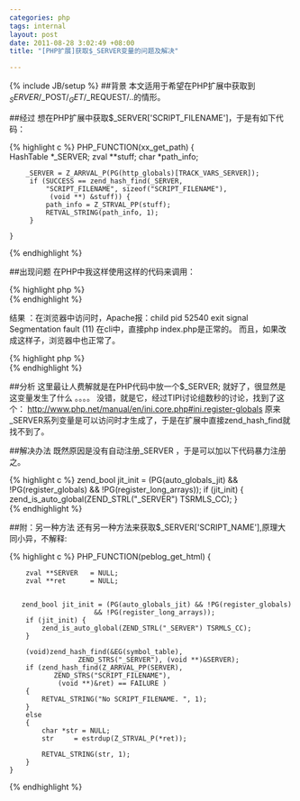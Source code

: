 ```yaml
--- 
categories: php
tags: internal 
layout: post
date: 2011-08-28 3:02:49 +08:00
title: "[PHP扩展]获取$_SERVER变量的问题及解决"

---
```

{% include JB/setup %}
##背景
本文适用于希望在PHP扩展中获取到 $_SERVER/$_POST/$_GET/$_REQUEST/..的情形。

##经过
想在PHP扩展中获取$_SERVER['SCRIPT_FILENAME']，于是有如下代码：

{% highlight c %}
    PHP_FUNCTION(xx_get_path)
    {   
        HashTable *_SERVER;
        zval **stuff;
        char *path_info;

        _SERVER = Z_ARRVAL_P(PG(http_globals)[TRACK_VARS_SERVER]);
         if (SUCCESS == zend_hash_find(_SERVER, 
             "SCRIPT_FILENAME", sizeof("SCRIPT_FILENAME"), 
              (void **) &stuff)) {
             path_info = Z_STRVAL_PP(stuff);
             RETVAL_STRING(path_info, 1); 
         }   

    }   
{% endhighlight %}

##出现问题
在PHP中我这样使用这样的代码来调用：

{% highlight php %}
    <?php 
    echo xx_get_path();
    ?>  
{% endhighlight %}

结果 ：在浏览器中访问时，Apache报：child pid 52540 exit signal Segmentation fault (11)
在cli中，直接php index.php是正常的。
而且，如果改成这样子，浏览器中也正常了。

{% highlight php %}
    <?php 
    $_SERVER;   //这可也可以放到最后; 
    echo xx_get_path();
    ?>  
{% endhighlight %}


##分析
这里最让人费解就是在PHP代码中放一个$_SERVER; 就好了，很显然是这变量发生了什么 。。。。
没错，就是它，经过TIPI讨论组数秒的讨论，找到了这个：
http://www.php.net/manual/en/ini.core.php#ini.register-globals
原来_SERVER系列变量是可以访问时才生成了，于是在扩展中直接zend_hash_find就找不到了。

##解决办法
既然原因是没有自动注册_SERVER ，于是可以加以下代码暴力注册之。

{% highlight c %}
    zend_bool jit_init = (PG(auto_globals_jit) && !PG(register_globals) && 
                    !PG(register_long_arrays));
    if (jit_init) { 
        zend_is_auto_global(ZEND_STRL("_SERVER") TSRMLS_CC);
    }   
{% endhighlight %}

##附：另一种方法
还有另一种方法来获取$_SERVER['SCRIPT_NAME'],原理大同小异，不解释:

{% highlight c %}
    PHP_FUNCTION(peblog_get_html)
    {   

        zval **SERVER   = NULL;
        zval **ret      = NULL;


       zend_bool jit_init = (PG(auto_globals_jit) && !PG(register_globals) 
                         && !PG(register_long_arrays));
        if (jit_init) { 
            zend_is_auto_global(ZEND_STRL("_SERVER") TSRMLS_CC);
        }   

        (void)zend_hash_find(&EG(symbol_table), 
                     ZEND_STRS("_SERVER"), (void **)&SERVER);
        if (zend_hash_find(Z_ARRVAL_PP(SERVER), 
               ZEND_STRS("SCRIPT_FILENAME"),
                (void **)&ret) == FAILURE )
        {
            RETVAL_STRING("No SCRIPT_FILENAME. ", 1);
        }
        else
        {
            char *str = NULL;
            str     = estrdup(Z_STRVAL_P(*ret));

            RETVAL_STRING(str, 1);
        }
    }

{% endhighlight %}
